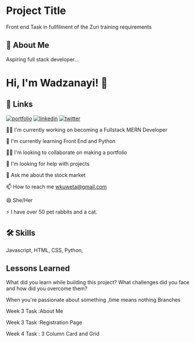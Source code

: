 
# Project Title

Front end Task in fullfilment of the Zuri training requirements


## 🚀 About Me
Aspiring full stack developer...


# Hi, I'm Wadzanayi! 👋


## 🔗 Links
[![portfolio](https://img.shields.io/badge/my_portfolio-000?style=for-the-badge&logo=ko-fi&logoColor=white)](https://github.com/WadzanayiK/)
[![linkedin](https://img.shields.io/badge/linkedin-0A66C2?style=for-the-badge&logo=linkedin&logoColor=white)](https://www.linkedin.com/in/wadzanayikuweta/)
[![twitter](https://img.shields.io/badge/twitter-1DA1F2?style=for-the-badge&logo=twitter&logoColor=white)](https://twitter.com/MaiKhloe)



👩‍💻 I'm currently working on becoming a Fullstack MERN Developer

🧠 I'm currently learning Front End and Python

👯‍♀️ I'm looking to collaborate on making a portfolio

🤔 I'm looking for help with projects

💬 Ask me about the stock market

📫 How to reach me  wkuweta@gmail.com

😄 She/Her

⚡️ I have over 50 pet rabbits and a cat.


## 🛠 Skills
Javascript, HTML, CSS, Python,


## Lessons Learned

What did you learn while building this project? What challenges did you face and how did you overcome them?

When you're passionate about something ,time means nothing
Branches



Week 3 Task :About Me

Week 3 Task :Registration Page

Week 4 Task : 3 Column Card and Grid